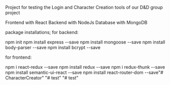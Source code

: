 Project for testing the Login and Character Creation tools of our D&D group project

Frontend with React
Backend with NodeJs
Database with MongoDB

package installations;
for backend:

npm init
npm install express --save
npm install mongoose --save
npm install body-parser --save
npm install bcrypt --save

for frontend:

npm i react-redux --save
npm install redux --save
npm i redux-thunk --save
npm install semantic-ui-react --save
npm install react-router-dom --save"# CharacterCreator" 
"# test" 
"# test" 
